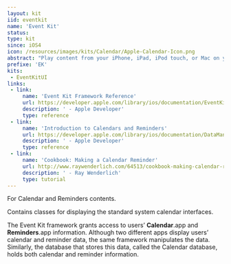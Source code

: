 ```yaml
---
layout: kit
iid: eventkit
name: 'Event Kit'
status:
type: kit
since: iOS4
icon: /resources/images/kits/Calendar/Apple-Calendar-Icon.png
abstract: "Play content from your iPhone, iPad, iPod touch, or Mac on your HDTV."
prefixe: 'EK'
kits:
 - EventKitUI
links:
 - link:
     name: 'Event Kit Framework Reference'
     url: https://developer.apple.com/library/ios/documentation/EventKit/Reference/EventKitFrameworkRef/index.html
     description: ' - Apple Developer'
     type: reference
 - link:
     name: 'Introduction to Calendars and Reminders'
     url: https://developer.apple.com/library/ios/documentation/DataManagement/Conceptual/EventKitProgGuide/Introduction/Introduction.html
     description: ' - Apple Developer'
     type: reference
 - link:
     name: 'Cookbook: Making a Calendar Reminder'
     url: http://www.raywenderlich.com/64513/cookbook-making-calendar-reminder
     description: ' - Ray Wenderlich'
     type: tutorial
---
```


For Calendar and Reminders contents.

Contains classes for displaying the standard system calendar interfaces.

The Event Kit framework grants access to users’ **Calendar**.app and **Reminders**.app information. Although two different apps display users’ calendar and reminder data, the same framework manipulates the data. Similarly, the database that stores this data, called the Calendar database, holds both calendar and reminder information.
